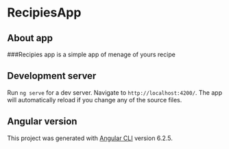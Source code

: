 # RecipiesApp

## About app
###Recipies app 
is a simple app of menage of yours recipe 

## Development server

Run `ng serve` for a dev server. Navigate to `http://localhost:4200/`. The app will automatically reload if you change any of the source files.

## Angular version
This project was generated with [Angular CLI](https://github.com/angular/angular-cli) version 6.2.5.